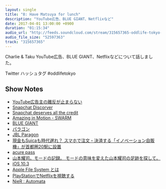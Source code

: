 ```yaml
---
layout: single
title: "8: Have Matsuya for lunch"
description: "YouTube広告、BLUE GIANT、Netflixなど"
date: 2017-04-01 13:00:00 +0900
duration: "01:15:34"
audio_url: "http://feeds.soundcloud.com/stream/315657365-oddlife-tokyo-8-have-matsuya-for-lunch.mp3"
audio_file_size: "52597363"
track: "315657365"
---
```

Charlie & Taku
YouTube広告、BLUE GIANT、Netflixなどについて話しました。

Twitter ハッシュタグ #oddlifetokyo

## Show Notes
- [YouTube広告主の離反が止まらない](http://markethack.net/archives/52039766.html)
- [Snapchat Discorver](https://support.snapchat.com/en-US/a/discover-how-to)
- [Snapchat deserves all the credit](https://techcrunch.com/2016/08/02/silicon-copy/)
- [Amazing in Motion - SWARM](https://www.youtube.com/watch?v=uj0v1BgzUdc)
- [BLUE GIANT](http://bluegiant.jp)
- [パラゴン](https://www.facebook.com/kushikinoparagon/)
- [JBL Paragon](http://audio-heritage.jp/JBL/speaker/paragon.html)
- [現金もSuicaも時代遅れ？ スマホで注文・決済する「イノベーション自販機」が首都圏20駅に設置](http://japanese.engadget.com/2017/03/14/suica-20/)
- [acure pass](http://www.acure-fun.net/cp/acurepass/present01/)
- [山本耀司。モードの記録。 モードの意味を変えた山本耀司の足跡を探して。](https://www.amazon.co.jp/山本耀司%E3%80%82モードの記録%E3%80%82-モードの意味を変えた山本耀司の足跡を探して%E3%80%82-文化出版局/dp/4579304462)
- [iOS 10.3](http://www.appps.jp/259431/)
- [Apple File System とは](https://ischool.co.jp/2017-03-26/)
- [PlayStationでNetflixを視聴する](https://help.netflix.com/ja/node/23888)
- [NieR : Automata](http://www.jp.square-enix.com/nierautomata/)

